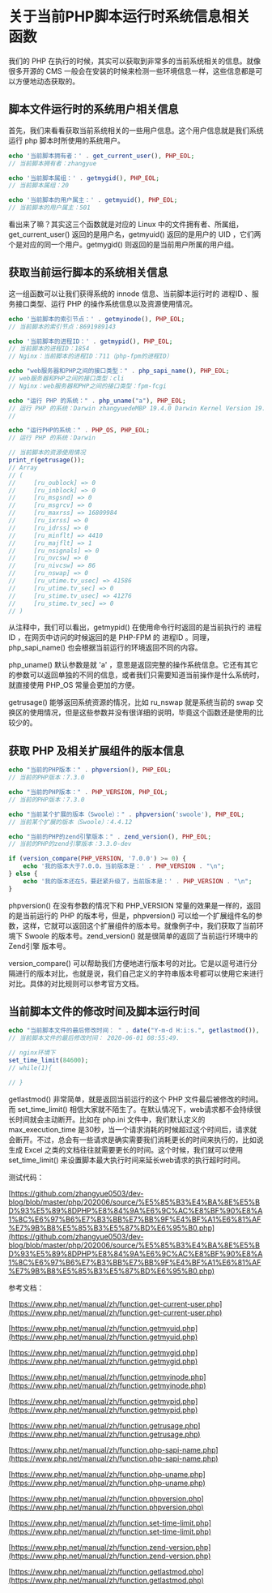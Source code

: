 # 关于当前PHP脚本运行时系统信息相关函数

我们的 PHP 在执行的时候，其实可以获取到非常多的当前系统相关的信息。就像很多开源的 CMS 一般会在安装的时候来检测一些环境信息一样，这些信息都是可以方便地动态获取的。

## 脚本文件运行时的系统用户相关信息

首先，我们来看看获取当前系统相关的一些用户信息。这个用户信息就是我们系统运行 php 脚本时所使用的系统用户。

```php
echo '当前脚本拥有者：' . get_current_user(), PHP_EOL;
// 当前脚本拥有者：zhangyue

echo '当前脚本属组：' . getmygid(), PHP_EOL;
// 当前脚本属组：20

echo '当前脚本的用户属主：' . getmyuid(), PHP_EOL;
// 当前脚本的用户属主：501
```

看出来了嘛？其实这三个函数就是对应的 Linux 中的文件拥有者、所属组，get_current_user() 返回的是用户名，getmyuid() 返回的是用户的 UID ，它们两个是对应的同一个用户。getmygid() 则返回的是当前用户所属的用户组。

## 获取当前运行脚本的系统相关信息

这一组函数可以让我们获得系统的 innode 信息、当前脚本运行时的 进程ID 、服务接口类型、运行 PHP 的操作系统信息以及资源使用情况。

```php
echo '当前脚本的索引节点：' . getmyinode(), PHP_EOL;
// 当前脚本的索引节点：8691989143

echo '当前脚本的进程ID：' . getmypid(), PHP_EOL;
// 当前脚本的进程ID：1854
// Nginx：当前脚本的进程ID：711（php-fpm的进程ID）

echo "web服务器和PHP之间的接口类型：" . php_sapi_name(), PHP_EOL;
// web服务器和PHP之间的接口类型：cli
// Nginx：web服务器和PHP之间的接口类型：fpm-fcgi

echo "运行 PHP 的系统：" . php_uname("a"), PHP_EOL;
// 运行 PHP 的系统：Darwin zhangyuedeMBP 19.4.0 Darwin Kernel Version 19.4.0: Wed Mar  4 22:28:40 PST 2020; root:xnu-6153.101.6~15/RELEASE_X86_64 x86_64
//

echo "运行PHP的系统：" . PHP_OS, PHP_EOL;
// 运行 PHP 的系统：Darwin

// 当前脚本的资源使用情况
print_r(getrusage());
// Array
// (
//     [ru_oublock] => 0
//     [ru_inblock] => 0
//     [ru_msgsnd] => 0
//     [ru_msgrcv] => 0
//     [ru_maxrss] => 16809984
//     [ru_ixrss] => 0
//     [ru_idrss] => 0
//     [ru_minflt] => 4410
//     [ru_majflt] => 1
//     [ru_nsignals] => 0
//     [ru_nvcsw] => 0
//     [ru_nivcsw] => 86
//     [ru_nswap] => 0
//     [ru_utime.tv_usec] => 41586
//     [ru_utime.tv_sec] => 0
//     [ru_stime.tv_usec] => 41276
//     [ru_stime.tv_sec] => 0
// )
```

从注释中，我们可以看出，getmypid() 在使用命令行时返回的是当前执行的 进程ID ，在网页中访问的时候返回的是 PHP-FPM 的 进程ID 。同理，php_sapi_name() 也会根据当前运行的环境返回不同的内容。

php_uname() 默认参数是就 'a' ，意思是返回完整的操作系统信息。它还有其它的参数可以返回单独的不同的信息，或者我们只需要知道当前操作是什么系统时，就直接使用 PHP_OS 常量会更加的方便。

getrusage() 能够返回系统资源的情况，比如 ru_nswap 就是系统当前的 swap 交换区的使用情况，但是这些参数并没有很详细的说明，毕竟这个函数还是使用的比较少的。

## 获取 PHP 及相关扩展组件的版本信息

```php
echo "当前的PHP版本：" . phpversion(), PHP_EOL;
// 当前的PHP版本：7.3.0

echo "当前的PHP版本：" . PHP_VERSION, PHP_EOL;
// 当前的PHP版本：7.3.0

echo "当前某个扩展的版本（Swoole）：" . phpversion('swoole'), PHP_EOL;
// 当前某个扩展的版本（Swoole）：4.4.12

echo "当前的PHP的zend引擎版本：" . zend_version(), PHP_EOL;
// 当前的PHP的zend引擎版本：3.3.0-dev

if (version_compare(PHP_VERSION, '7.0.0') >= 0) {
    echo '我的版本大于7.0.0，当前版本是：' . PHP_VERSION . "\n";
} else {
    echo '我的版本还在5，要赶紧升级了，当前版本是：' . PHP_VERSION . "\n";
}
```

phpversion() 在没有参数的情况下和 PHP_VERSION 常量的效果是一样的，返回的是当前运行的 PHP 的版本号，但是，phpversion() 可以给一个扩展组件名的参数，这样，它就可以返回这个扩展组件的版本号。就像例子中，我们获取了当前环境下 Swoole 的版本号。zend_version() 就是很简单的返回了当前运行环境中的 Zend引擎 版本号。

version_compare() 可以帮助我们方便地进行版本号的对比。它是以逗号进行分隔进行的版本对比，也就是说，我们自己定义的字符串版本号都可以使用它来进行对比。具体的对比规则可以参考官方文档。

## 当前脚本文件的修改时间及脚本运行时间

```php
echo "当前脚本文件的最后修改时间： " . date("Y-m-d H:i:s.", getlastmod()), PHP_EOL;
// 当前脚本文件的最后修改时间： 2020-06-01 08:55:49.

// nginx环境下
set_time_limit(84600);
// while(1){

// }
```

getlastmod() 非常简单，就是返回当前运行的这个 PHP 文件最后被修改的时间。而 set_time_limit() 相信大家就不陌生了。在默认情况下，web请求都不会持续很长时间就会主动断开。比如在 php.ini 文件中，我们默认定义的 max_execution_time 是30秒，当一个请求消耗的时候超过这个时间后，请求就会断开。不过，总会有一些请求是确实需要我们消耗更长的时间来执行的，比如说生成 Excel 之类的文档往往就需要更长的时间。这个时候，我们就可以使用 set_time_limit() 来设置脚本最大执行时间来延长web请求的执行超时时间。

测试代码：

[https://github.com/zhangyue0503/dev-blog/blob/master/php/202006/source/%E5%85%B3%E4%BA%8E%E5%BD%93%E5%89%8DPHP%E8%84%9A%E6%9C%AC%E8%BF%90%E8%A1%8C%E6%97%B6%E7%B3%BB%E7%BB%9F%E4%BF%A1%E6%81%AF%E7%9B%B8%E5%85%B3%E5%87%BD%E6%95%B0.php](https://github.com/zhangyue0503/dev-blog/blob/master/php/202006/source/%E5%85%B3%E4%BA%8E%E5%BD%93%E5%89%8DPHP%E8%84%9A%E6%9C%AC%E8%BF%90%E8%A1%8C%E6%97%B6%E7%B3%BB%E7%BB%9F%E4%BF%A1%E6%81%AF%E7%9B%B8%E5%85%B3%E5%87%BD%E6%95%B0.php)

参考文档：

[https://www.php.net/manual/zh/function.get-current-user.php](https://www.php.net/manual/zh/function.get-current-user.php)

[https://www.php.net/manual/zh/function.getmyuid.php](https://www.php.net/manual/zh/function.getmyuid.php)

[https://www.php.net/manual/zh/function.getmygid.php](https://www.php.net/manual/zh/function.getmygid.php)

[https://www.php.net/manual/zh/function.getmyinode.php](https://www.php.net/manual/zh/function.getmyinode.php)

[https://www.php.net/manual/zh/function.getmypid.php](https://www.php.net/manual/zh/function.getmypid.php)

[https://www.php.net/manual/zh/function.getrusage.php](https://www.php.net/manual/zh/function.getrusage.php)

[https://www.php.net/manual/zh/function.php-sapi-name.php](https://www.php.net/manual/zh/function.php-sapi-name.php)

[https://www.php.net/manual/zh/function.php-uname.php](https://www.php.net/manual/zh/function.php-uname.php)

[https://www.php.net/manual/zh/function.phpversion.php](https://www.php.net/manual/zh/function.phpversion.php)

[https://www.php.net/manual/zh/function.set-time-limit.php](https://www.php.net/manual/zh/function.set-time-limit.php)

[https://www.php.net/manual/zh/function.zend-version.php](https://www.php.net/manual/zh/function.zend-version.php)

[https://www.php.net/manual/zh/function.getlastmod.php](https://www.php.net/manual/zh/function.getlastmod.php)